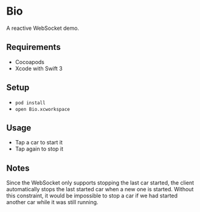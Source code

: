 Bio
===

A reactive WebSocket demo.

Requirements
------------

* Cocoapods
* Xcode with Swift 3

Setup
-----

* `pod install`
* `open Bio.xcworkspace`

Usage
-----

* Tap a car to start it
* Tap again to stop it

Notes
-----

Since the WebSocket only supports stopping the last car started, the client automatically stops the last started car when a new one is started.
Without this constraint, it would be impossible to stop a car if we had started another car while it was still running.